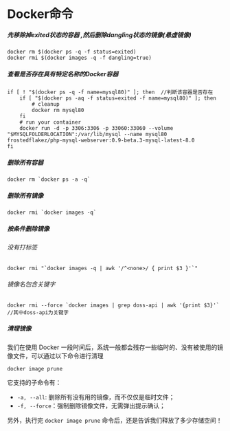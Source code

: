 # Docker命令



##### 先移除掉exited状态的容器 ,然后删除dangling状态的镜像(悬虚镜像)

```shell
docker rm $(docker ps -q -f status=exited)
docker rmi $(docker images -q -f dangling=true)
```

##### 查看是否存在具有特定名称的Docker容器

```shell
if [ ! "$(docker ps -q -f name=mysql80)" ]; then  //判断该容器是否存在
    if [ "$(docker ps -aq -f status=exited -f name=mysql80)" ]; then
        # cleanup
        docker rm mysql80
    fi
    # run your container
    docker run -d -p 3306:3306 -p 33060:33060 --volume "$MYSQLFOLDERLOCATION":/var/lib/mysql --name mysql80 frostedflakez/php-mysql-webserver:0.9-beta.3-mysql-latest-8.0
fi
```

##### 删除所有容器

```shell
docker rm `docker ps -a -q`
```

##### 删除所有镜像

```shell
docker rmi `docker images -q`
```

##### 按条件删除镜像

###### 没有打标签

```shell
docker rmi "`docker images -q | awk '/^<none>/ { print $3 }'`"
```

###### 镜像名包含关键字

```shell
docker rmi --force `docker images | grep doss-api | awk '{print $3}'`    //其中doss-api为关键字
```

##### 清理镜像

我们在使用 Docker 一段时间后，系统一般都会残存一些临时的、没有被使用的镜像文件，可以通过以下命令进行清理

```shell
docker image prune
```

它支持的子命令有：

- `-a, --all`: 删除所有没有用的镜像，而不仅仅是临时文件；
- `-f, --force`：强制删除镜像文件，无需弹出提示确认；

另外，执行完 `docker image prune` 命令后，还是告诉我们释放了多少存储空间！
